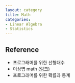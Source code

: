 ```yaml
---
layout: category
title: Math
categories: 
- Linear Algebra
- Statistics
---
```


## Reference

- 프로그래머를 위한 선형대수
- 이상엽 math [(링크)](https://www.youtube.com/channel/UC-7H7ZImLfGF97Y_EJ0vZzA)
- 프로그래머를 위한 확률과 통계